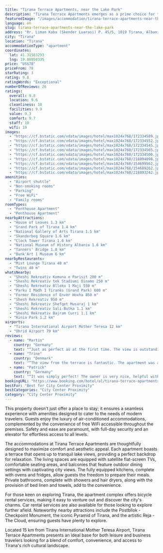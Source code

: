 ```yaml
---
title: "Tirana Terrace Apartments, near the Lake Park"
description: "Tirana Terrace Apartments emerges as a prime choice for travelers seeking the perfect blend of comfort and convenience in the heart of Tirana."
featuredImage: "/images/accommodation/tirana-terrace-apartments-near-the-lake-park-172334589.jpg"
language: en
slug: tirana-terrace-apartments-near-the-lake-park
address: "Rr. Liman Kaba (Skender Luarasi) P. 45/5, 1019 Tirana, Albania"
city: "Tirana"
location: "Tirana"
accommodationType: "apartment"
coordinates:
  lat: 41.31583293
  lng: 19.80950335
price: "US$78"
priceFrom: 78
starRating: 3
rating: 9.8
ratingWords: "Exceptional"
numberOfReviews: 26
ratings:
  overall: 9.8
  location: 9.6
  cleanliness: 10
  facilities: 9.9
  value: 9.3
  comfort: 9.7
  staff: 10
  wifi: 10
images:
  - "https://cf.bstatic.com/xdata/images/hotel/max1024x768/172334589.jpg?k=6f6f82228c1b695af8f588b36c616193c9fe8154f08afb31cf199728e5627487&o=&hp=1"
  - "https://cf.bstatic.com/xdata/images/hotel/max1024x768/172334552.jpg?k=f8a3afa6c1bbaf49bab25ba7c50570e2a31ea64b1782e81edceb00cb7d69d925&o=&hp=1"
  - "https://cf.bstatic.com/xdata/images/hotel/max1024x768/172334545.jpg?k=1589c7029495274b663b0f3ff88dfe298b925cfa1f3b3e2a3fefc97d526115f7&o=&hp=1"
  - "https://cf.bstatic.com/xdata/images/hotel/max1024x768/172334565.jpg?k=31f2bb93561ba2da996ed7d9fe1a1ed927b579ecf42ca455d14b655be8933d88&o=&hp=1"
  - "https://cf.bstatic.com/xdata/images/hotel/max1024x768/172334500.jpg?k=a3f154778793e820bc141566f332dc6a267010791776adb64356598fea66743a&o=&hp=1"
  - "https://cf.bstatic.com/xdata/images/hotel/max1024x768/218894098.jpg?k=de5f3f1d510c114e9a2f1cc2a0698a3428fb8399aedb2bdaba1c065e779f1ebe&o=&hp=1"
  - "https://cf.bstatic.com/xdata/images/hotel/max1024x768/154699562.jpg?k=059b0120c3c0b5f1f94949a34758f7c3e08a31f56da6f13ea2cd7c526cbe95aa&o=&hp=1"
  - "https://cf.bstatic.com/xdata/images/hotel/max1024x768/154689262.jpg?k=f5ea9c2e74bd648948f847a04b3537fdb706b74de173c5d21faa6b6860c32a7e&o=&hp=1"
  - "https://cf.bstatic.com/xdata/images/hotel/max1024x768/218893242.jpg?k=37112ed72fd8dea6f9c52650e62a371720c15f02d511cafaccd92384b30d60d3&o=&hp=1"
amenities:
  - "Airport shuttle"
  - "Non-smoking rooms"
  - "Parking"
  - "Free WiFi"
  - "Family rooms"
roomTypes:
  - "Penthouse Apartment"
  - "Penthouse Apartment"
nearbyAttractions:
  - "House of Leaves 1.3 km"
  - "Grand Park of Tirana 1.4 km"
  - "National Gallery of Arts Tirana 1.5 km"
  - "Skanderbeg Square 1.6 km"
  - "Clock Tower Tirana 1.6 km"
  - "National Museum of History Albania 1.6 km"
  - "Tanners' Bridge 1.8 km"
  - "Bunk'Art 1 Museum 6 km"
nearbyRestaurants:
  - "Mist Lounge Tirana 40 m"
  - "Twins 40 m"
whatsNearby:
  - "Sheshi Rekreativ Komuna e Parisit 200 m"
  - "Sheshi Rekreativ tek Stadiumi Dinamo 250 m"
  - "Sheshi Rekreativ Blloku 1 Maji 550 m"
  - "Parku I Madh I Tiranës (Grand Park) 600 m"
  - "Former Residence of Enver Hoxha 850 m"
  - "Shesh Rekreativ 950 m"
  - "Sheshi Rekreativ Shefqet Musaraj 1 km"
  - "Sheshi Rekreativ Sali Butka 1.1 km"
  - "Sheshi Rekreativ Bajram Curri 1.1 km"
  - "Rinia Park 1.2 km"
airports:
  - "Tirana International Airport Mother Teresa 12 km"
  - "Ohrid Airport 79 km"
reviews:
  - name: "Martin"
    country: "Germany"
    text: "“Just as perfect as at the first time. The view is outstanding, the apartment itself is just like new. The owner is very nice, we had a blast.”"
  - name: "Trine"
    country: "Denmark"
    text: "“The view from the terrace is fantastic. The apartment was a short distance from good shopping opportunities and places to eat. Easy to walk into town from there. The host was friendly and helpful. The apartments were lovely with everything that...”"
  - name: "Patrick"
    country: "Germany"
    text: "“It was simply perfect! The owner is very nice, helpful with information and communication was smooth. The apartment is very well maintained, clean, spacious and equipped with everything you would need. We will definitely book again, as the...”"
bookingURL: "https://www.booking.com/hotel/al/tirana-terrace-apartments-with-a-lake-view.en-gb.html?aid=8035640"
bestFor: "Best for City Center Proximity"
bestCategories: "City Center Proximity"
category: "City Center Proximity"
---
```


This property doesn't just offer a place to stay; it ensures a seamless experience with amenities designed to cater to the needs of modern travelers. Guests enjoy the luxury of air-conditioned accommodations, complemented by the convenience of free WiFi accessible throughout the premises. Safety and ease are paramount, with full-day security and an elevator for effortless access to all levels.

The accommodations at Tirana Terrace Apartments are thoughtfully designed to maximize comfort and aesthetic appeal. Each apartment boasts a terrace that opens up to tranquil lake views, providing a perfect backdrop for relaxation. The living spaces are equipped with satellite flat-screen TVs, comfortable seating areas, and balconies that feature outdoor dining settings with captivating city views. The fully equipped kitchens, complete with ovens and fridges, allow guests the freedom to prepare their meals. Private bathrooms, complete with showers and hair dryers, along with the provision of bed linen and towels, add to the convenience.

For those keen on exploring Tirana, the apartment complex offers bicycle rental services, making it easy to venture out and discover the city's charms. Car rental services are also available for those looking to explore further afield. Noteworthy nearby attractions include the Postbllok - Checkpoint Monument, the iconic Pyramid of Tirana, and the artistic Reja - The Cloud, ensuring guests have plenty to explore.

Located 15 km from Tirana International Mother Teresa Airport, Tirana Terrace Apartments presents an ideal base for both leisure and business travelers looking for a blend of comfort, convenience, and access to Tirana's rich cultural landscape.